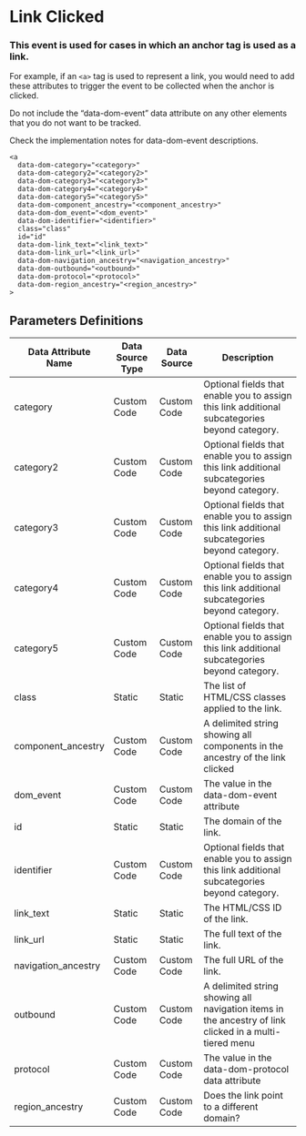 # Link Clicked

### This event is used for cases in which an anchor tag is used as a link.

For example, if an `<a>` tag is used to represent a  link, you would need to add these attributes to trigger the event to be collected when the anchor is clicked.

Do not include the “data-dom-event” data attribute on any other elements that you do not want to be tracked.

Check the implementation notes for data-dom-event descriptions.
```
<a
  data-dom-category="<category>"
  data-dom-category2="<category2>"
  data-dom-category3="<category3>"
  data-dom-category4="<category4>"
  data-dom-category5="<category5>"
  data-dom-component_ancestry="<component_ancestry>"
  data-dom-dom_event="<dom_event>"
  data-dom-identifier="<identifier>"
  class="class"
  id="id"
  data-dom-link_text="<link_text>"
  data-dom-link_url="<link_url>"
  data-dom-navigation_ancestry="<navigation_ancestry>"
  data-dom-outbound="<outbound>"
  data-dom-protocol="<protocol>"
  data-dom-region_ancestry="<region_ancestry>"
>
```

## Parameters Definitions

|Data Attribute Name|Data Source Type|Data Source|Description|
| --- | --- | --- | --- |
|category|Custom Code|Custom Code|Optional fields that enable you to assign this link additional subcategories beyond category.|
|category2|Custom Code|Custom Code|Optional fields that enable you to assign this link additional subcategories beyond category.|
|category3|Custom Code|Custom Code|Optional fields that enable you to assign this link additional subcategories beyond category.|
|category4|Custom Code|Custom Code|Optional fields that enable you to assign this link additional subcategories beyond category.|
|category5|Custom Code|Custom Code|Optional fields that enable you to assign this link additional subcategories beyond category.|
|class|Static|Static|The list of HTML\/CSS classes applied to the link.|
|component_ancestry|Custom Code|Custom Code|A delimited string showing all components in the ancestry of the link clicked|
|dom_event|Custom Code|Custom Code|The value in the data-dom-event attribute|
|id|Static|Static|The domain of the link.|
|identifier|Custom Code|Custom Code|Optional fields that enable you to assign this link additional subcategories beyond category.|
|link_text|Static|Static|The HTML\/CSS ID of the link.|
|link_url|Static|Static|The full text of the link.|
|navigation_ancestry|Custom Code|Custom Code|The full URL of the link.|
|outbound|Custom Code|Custom Code|A delimited string showing all navigation items in the ancestry of link clicked in a multi-tiered menu|
|protocol|Custom Code|Custom Code|The value in the data-dom-protocol data attribute|
|region_ancestry|Custom Code|Custom Code|Does the link point to a different domain?|



